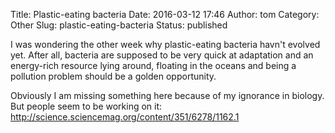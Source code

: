 Title: Plastic-eating bacteria
Date: 2016-03-12 17:46
Author: tom
Category: Other
Slug: plastic-eating-bacteria
Status: published

I was wondering the other week why plastic-eating bacteria havn't
evolved yet. After all, bacteria are supposed to be very quick at
adaptation and an energy-rich resource lying around, floating in the
oceans and being a pollution problem should be a golden opportunity.

Obviously I am missing something here because of my ignorance in
biology. But people seem to be working on it:
<http://science.sciencemag.org/content/351/6278/1162.1>

